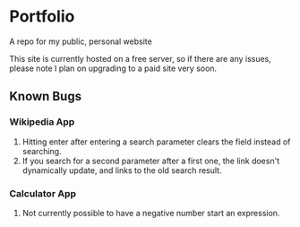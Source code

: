 # Portfolio
A repo for my public, personal website

This site is currently hosted on a free server, so if there are any issues, please note I plan on upgrading to a paid site very soon.

## Known Bugs

### Wikipedia App
1. Hitting enter after entering a search parameter clears the field instead of searching.
2. If you search for a second parameter after a first one, the link doesn't dynamically update, and links to the old search result.

### Calculator App
1. Not currently possible to have a negative number start an expression.

